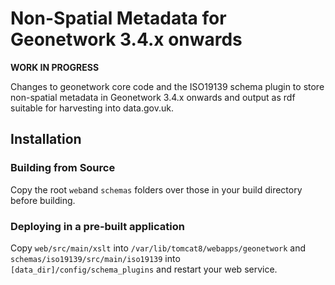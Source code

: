 # Non-Spatial Metadata for Geonetwork 3.4.x onwards

**WORK IN PROGRESS**

Changes to geonetwork core code and the ISO19139 schema plugin to store non-spatial metadata in Geonetwork 3.4.x onwards and output as rdf suitable for harvesting into data.gov.uk.

## Installation

### Building from Source

Copy the root `web`and `schemas` folders over those in your build directory before building.

### Deploying in a pre-built application

Copy `web/src/main/xslt` into `/var/lib/tomcat8/webapps/geonetwork` and `schemas/iso19139/src/main/iso19139` into `[data_dir]/config/schema_plugins` and restart your web service.

